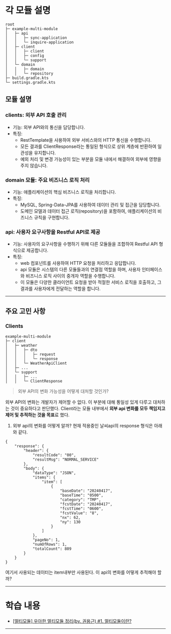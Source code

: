  # 각 모듈 설명
```
root
├─ example-multi-module
│	├─ api
│	│	├─ sync-application
│	│	└─ inquire-application
│	├─ client
│	│	├─ client
│	│	├─ config
│	│	└─ support
│	└─ domain
│	│	├─ domain
│	│	└─ repository
├─ build.gradle.kts
└─ settings.gradle.kts
```
## 모듈 설명
### clients: 외부 API 호출 관리
- 기능: 외부 API와의 통신을 담당합니다.
- 특징:
  - RestTemplate을 사용하여 외부 서비스와의 HTTP 통신을 수행합니다.
  - 모든 결과를 ClientResponse라는 통일된 형식으로 상위 계층에 반환하여 일관성을 유지합니다.
  - 예외 처리 및 변경 가능성이 있는 부분을 모듈 내에서 해결하여 외부에 영향을 주지 않습니다.

### domain 모듈: 주요 비즈니스 로직 처리
- 기능: 애플리케이션의 핵심 비즈니스 로직을 처리합니다.
- 특징:
  - MySQL, Spring-Data-JPA를 사용하여 데이터 관리 및 접근을 담당합니다.
  - 도메인 모델과 데이터 접근 로직(repository)을 포함하여, 애플리케이션의 비즈니스 규칙을 구현합니다.

### api: 사용자 요구사항을 Restful API로 제공
- 기능: 사용자의 요구사항을 수행하기 위해 다른 모듈들을 조합하여 Restful API 형식으로 제공합니다.
- 특징:
  - web 컴포넌트를 사용하여 HTTP 요청을 처리하고 응답합니다.
  - api 모듈은 시스템의 다른 모듈들과의 연결점 역할을 하며, 사용자 인터페이스와 비즈니스 로직 사이의 중개자 역할을 수행합니다.
  - 이 모듈은 다양한 클라이언트 요청을 받아 적절한 서비스 로직을 호출하고, 그 결과를 사용자에게 전달하는 역할을 합니다.
* * *
## 주요 고민 사항
### Clients
```
example-multi-module
├─ client
│	├─ weather
│	│	├─ dto
│	│	│	├─ request
│	│	│	└─ response
│	│	└─ WeatherApiClient
│	├─ ...
│	└─ support
│	│	├─ ...
│	│	└─ ClientResponse
```
> 외부 API의 변화 가능성을 어떻게 대처할 것인가?

외부 API의 변화는 개발자가 제어할 수 없다. 이 부분에 대해 통일성 있게 다루고 대처하는 것이 중요하다고 판단했다. Client라는 모듈 내부에서 **외부 api 변화를 모두 책임지고 제어 및 추적하는 것을 목표**료 했다.

1. 외부 api의 변화를 어떻게 알까?
   현재 적용중인 날씨api의 response 형식은 아래와 같다.
```
{
    "response": {
        "header": {
            "resultCode": "00",
            "resultMsg": "NORMAL_SERVICE"
        },
        "body": {
            "dataType": "JSON",
            "items": {
                "item": [
                    {
                        "baseDate": "20240417",
                        "baseTime": "0500",
                        "category": "TMP",
                        "fcstDate": "20240417",
                        "fcstTime": "0600",
                        "fcstValue": "8",
                        "nx": 62,
                        "ny": 130
                    }
                ]
            },
            "pageNo": 1,
            "numOfRows": 1,
            "totalCount": 809
        }
    }
}
```   
여기서 사용되는 데이터는 item내부만 사용된다. 이 api의 변화를 어떻게 추적해야 할까?

* *  *
# 학습 내용
- [[멀티모듈] 우아한 멀티모듈 정리(by. 권용근) #1. 멀티모듈이란?](https://velog.io/@bienlee/%EB%A9%80%ED%8B%B0%EB%AA%A8%EB%93%88-%EC%9A%B0%EC%95%84%ED%95%9C-%EB%A9%80%ED%8B%B0%EB%AA%A8%EB%93%88-%EC%A0%95%EB%A6%ACby.-%EA%B6%8C%EC%9A%A9%EA%B7%BC-1.-%EB%A9%80%ED%8B%B0%EB%AA%A8%EB%93%88%EC%9D%B4%EB%9E%80)

* * *
